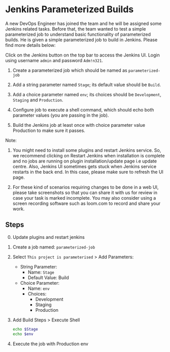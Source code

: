 # Jenkins Parameterized Builds

A new DevOps Engineer has joined the team and he will be assigned some Jenkins related tasks. Before that, the team wanted to test a simple parameterized job to understand basic functionality of parameterized builds. He is given a simple parameterized job to build in Jenkins. Please find more details below:

Click on the Jenkins button on the top bar to access the Jenkins UI. Login using username `admin` and password `Adm!n321`.

1. Create a parameterized job which should be named as `parameterized-job`

2. Add a string parameter named `Stage`; its default value should be `Build`.

3. Add a choice parameter named `env`; its choices should be `Development`, `Staging` and `Production`.

4. Configure job to execute a shell command, which should echo both parameter values (you are passing in the job).

5. Build the Jenkins job at least once with choice parameter value Production to make sure it passes.

Note:

1. You might need to install some plugins and restart Jenkins service. So, we recommend clicking on Restart Jenkins when installation is complete and no jobs are running on plugin installation/update page i.e update centre. Also, Jenkins UI sometimes gets stuck when Jenkins service restarts in the back end. In this case, please make sure to refresh the UI page.

2. For these kind of scenarios requiring changes to be done in a web UI, please take screenshots so that you can share it with us for review in case your task is marked incomplete. You may also consider using a screen recording software such as loom.com to record and share your work.

## Steps

0. Update plugins and restart jenkins

1. Create a job named: `parameterized-job`

2. Select `This project is parameterised` > Add Parameters:

    - String Parameter:
      - Name: `Stage`
      - Default Value: Build
    - Choice Parameter:
      - Name: `env`
      - Choices:
        - Development
        - Staging
        - Production

3. Add Build Steps > Execute Shell

    ```sh
    echo $Stage
    echo $env
    ```

4. Execute the job with Production env
